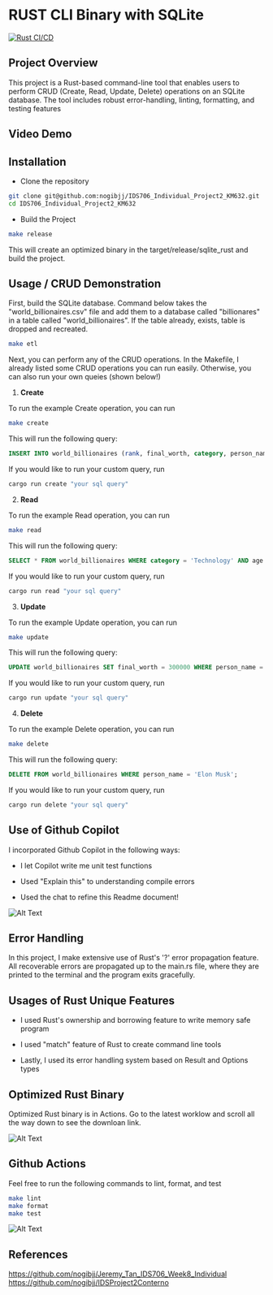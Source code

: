 # RUST CLI Binary with SQLite

[![Rust CI/CD](https://github.com/nogibjj/IDS706_Individual_Project2_KM632/actions/workflows/rust.yml/badge.svg)](https://github.com/nogibjj/IDS706_Individual_Project2_KM632/actions/workflows/rust.yml)

## Project Overview

This project is a Rust-based command-line tool that enables users to perform CRUD (Create, Read, Update, Delete) operations on an SQLite database. The tool includes robust error-handling, linting, formatting, and testing features  

## Video Demo 

## Installation

* Clone the repository

```bash
git clone git@github.com:nogibjj/IDS706_Individual_Project2_KM632.git
cd IDS706_Individual_Project2_KM632
```
* Build the Project

```bash 
make release 
```
This will create an optimized binary in the target/release/sqlite_rust and build the project. 

## Usage / CRUD Demonstration

First, build the SQLite database. Command below takes the "world_billionaires.csv" file and add them to a database called "billionares" in a table called "world_billionaires". If the table already, exists, table is dropped and recreated. 

```bash 
make etl
```
Next, you can perform any of the CRUD operations. In the Makefile, I already listed some CRUD operations you can run easily. Otherwise, you can also run your own queies (shown below!)

1. **Create**

To run the example Create operation, you can run

```bash
make create
```
This will run the following query: 
```sql 
INSERT INTO world_billionaires (rank, final_worth, category, person_name, age, country, city, source, self_made, gender, last_name, first_name) VALUES (1, 211000, 'Technology', 'Haliunaa Munkhuu', 28, 'United States', 'Durham', 'Noogle', TRUE, 'F', 'Haliunaa', 'Munkhuu');
```
If you would like to run your custom query, run 

```bash 
cargo run create "your sql query"
```

2. **Read**

To run the example Read operation, you can run

```bash
make read
```
This will run the following query: 
```sql 
SELECT * FROM world_billionaires WHERE category = 'Technology' AND age > 90;
```
If you would like to run your custom query, run 

```bash 
cargo run read "your sql query"
```

3. **Update**

To run the example Update operation, you can run

```bash
make update
```
This will run the following query: 
```sql 
UPDATE world_billionaires SET final_worth = 300000 WHERE person_name = 'Mark Zuckerberg';
```
If you would like to run your custom query, run 

```bash 
cargo run update "your sql query"
```

4. **Delete**

To run the example Delete operation, you can run

```bash
make delete
```
This will run the following query: 
```sql 
DELETE FROM world_billionaires WHERE person_name = 'Elon Musk';
```
If you would like to run your custom query, run 

```bash 
cargo run delete "your sql query"
```

## Use of Github Copilot

I incorporated Github Copilot in the following ways: 

* I let Copilot write me unit test functions

* Used "Explain this" to understanding compile errors

* Used the chat to refine this Readme document! 

![Alt Text](imgs/copilot.png)

## Error Handling

In this project, I make extensive use of Rust's '?' error propagation feature. All recoverable errors are propagated up to the main.rs file, where they are printed to the terminal and the program exits gracefully.

## Usages of Rust Unique Features

* I used Rust's ownership and borrowing feature to write memory safe program

* I used "match" feature of Rust to create command line tools

* Lastly, I used its error handling system based on Result and Options types

## Optimized Rust Binary

Optimized Rust binary is in Actions. Go to the latest worklow and scroll all the way down to see the downloan link. 

![Alt Text](imgs/binary.png)

## Github Actions

Feel free to run the following commands to lint, format, and test

```bash
make lint
make format
make test
```
![Alt Text](imgs/actions.png)

## References

https://github.com/nogibjj/Jeremy_Tan_IDS706_Week8_Individual
https://github.com/nogibjj/IDSProject2Conterno